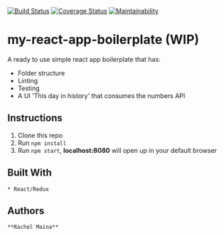 [![Build Status](https://travis-ci.com/RachelleMaina/my-react-app-boilerplate.svg?branch=redux-saga)](https://travis-ci.com/RachelleMaina/my-react-app-boilerplate) [![Coverage Status](https://coveralls.io/repos/github/RachelleMaina/my-react-app-boilerplate/badge.svg?branch=redux-saga)](https://coveralls.io/github/RachelleMaina/my-react-app-boilerplate?branch=redux-saga) [![Maintainability](https://api.codeclimate.com/v1/badges/aded84a719c13aa552db/maintainability)](https://codeclimate.com/github/RachelleMaina/my-react-app-boilerplate/maintainability)

# my-react-app-boilerplate (WIP)

A ready to use simple react app boilerplate that has:

- Folder structure
- Linting
- Testing
- A UI 'This day in history' that consumes the numbers API

## Instructions

1.  Clone this repo
2.  Run `npm install`
3.  Run `npm start`, **localhost:8080** will open up in your default browser

## Built With

```
* React/Redux
```

## Authors

```
**Rachel Maina**
```
